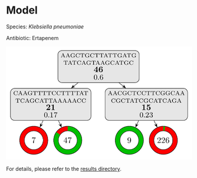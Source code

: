 
# Model

Species: *Klebsiella pneumoniae*

Antibiotic: Ertapenem

<a href="./model.pdf"><img src="./model.png" /></a>

For details, please refer to the [results directory](../../../../../results/cart_b/klebsiella%20pneumoniae/ertapenem/repeat_10/).

